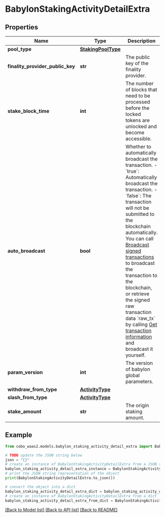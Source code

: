 # BabylonStakingActivityDetailExtra


## Properties

Name | Type | Description | Notes
------------ | ------------- | ------------- | -------------
**pool_type** | [**StakingPoolType**](StakingPoolType.md) |  | 
**finality_provider_public_key** | **str** | The public key of the finality provider. | [optional] 
**stake_block_time** | **int** | The number of blocks that need to be processed before the locked tokens are unlocked and become accessible. | [optional] 
**auto_broadcast** | **bool** | Whether to automatically broadcast the transaction.  - &#x60;true&#x60;: Automatically broadcast the transaction. - &#x60;false&#x60;: The transaction will not be submitted to the blockchain automatically. You can call [Broadcast signed transactions](https://www.cobo.com/developers/v2/api-references/transactions/broadcast-signed-transactions) to broadcast the transaction to the blockchain, or retrieve the signed raw transaction data &#x60;raw_tx&#x60; by calling [Get transaction information](https://www.cobo.com/developers/v2/api-references/transactions/get-transaction-information) and broadcast it yourself.  | [optional] 
**param_version** | **int** | The version of babylon global parameters. | [optional] 
**withdraw_from_type** | [**ActivityType**](ActivityType.md) |  | [optional] 
**slash_from_type** | [**ActivityType**](ActivityType.md) |  | [optional] 
**stake_amount** | **str** | The origin staking amount. | [optional] 

## Example

```python
from cobo_waas2.models.babylon_staking_activity_detail_extra import BabylonStakingActivityDetailExtra

# TODO update the JSON string below
json = "{}"
# create an instance of BabylonStakingActivityDetailExtra from a JSON string
babylon_staking_activity_detail_extra_instance = BabylonStakingActivityDetailExtra.from_json(json)
# print the JSON string representation of the object
print(BabylonStakingActivityDetailExtra.to_json())

# convert the object into a dict
babylon_staking_activity_detail_extra_dict = babylon_staking_activity_detail_extra_instance.to_dict()
# create an instance of BabylonStakingActivityDetailExtra from a dict
babylon_staking_activity_detail_extra_from_dict = BabylonStakingActivityDetailExtra.from_dict(babylon_staking_activity_detail_extra_dict)
```
[[Back to Model list]](../README.md#documentation-for-models) [[Back to API list]](../README.md#documentation-for-api-endpoints) [[Back to README]](../README.md)


